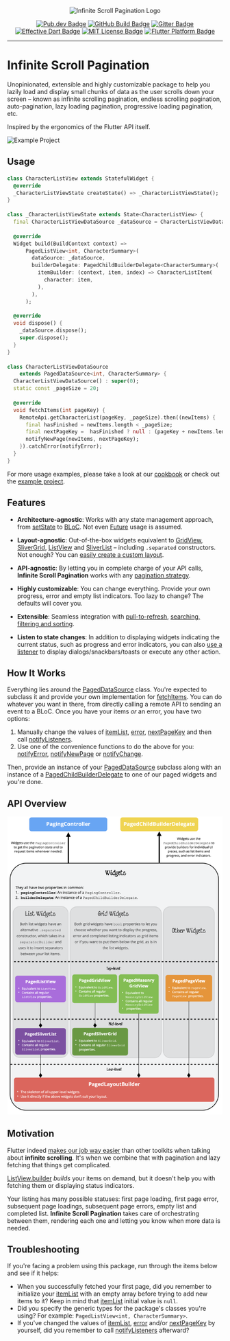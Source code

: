 <p align="center">
	<img src="https://raw.githubusercontent.com/EdsonBueno/infinite_scroll_pagination/master/docs/assets/logo.png" style="max-height: 130px;" alt="Infinite Scroll Pagination Logo" />
</p>
<p align="center">
	<a href="https://pub.dev/packages/infinite_scroll_pagination"><img src="https://img.shields.io/pub/v/infinite_scroll_pagination.svg" alt="Pub.dev Badge"></a>
	<a href="https://github.com/EdsonBueno/infinite_scroll_pagination/actions"><img src="https://github.com/EdsonBueno/infinite_scroll_pagination/workflows/build/badge.svg" alt="GitHub Build Badge"></a>
	<a href="https://gitter.im/infinite_scroll_pagination/community"><img src="https://badges.gitter.im/infinite_scroll_pagination/community.svg" alt="Gitter Badge"></a>
	<a href="https://github.com/tenhobi/effective_dart"><img src="https://img.shields.io/badge/style-effective_dart-40c4ff.svg" alt="Effective Dart Badge"></a>
	<a href="https://opensource.org/licenses/MIT"><img src="https://img.shields.io/badge/license-MIT-purple.svg" alt="MIT License Badge"></a>
	<a href="https://github.com/EdsonBueno/infinite_scroll_pagination"><img src="https://img.shields.io/badge/platform-flutter-ff69b4.svg" alt="Flutter Platform Badge"></a>
</p>

---

# Infinite Scroll Pagination

Unopinionated, extensible and highly customizable package to help you lazily load and display small chunks of data as the user scrolls down your screen – known as infinite scrolling pagination, endless scrolling pagination, auto-pagination, lazy loading pagination, progressive loading pagination, etc.

Inspired by the ergonomics of the Flutter API itself.

<img src="https://raw.githubusercontent.com/EdsonBueno/infinite_scroll_pagination/master/docs/assets/demo.gif" alt="Example Project" />

## Usage

```dart
class CharacterListView extends StatefulWidget {
  @override
  _CharacterListViewState createState() => _CharacterListViewState();
}

class _CharacterListViewState extends State<CharacterListView> {
  final CharacterListViewDataSource _dataSource = CharacterListViewDataSource();

  @override
  Widget build(BuildContext context) => 
      PagedListView<int, CharacterSummary>(
        dataSource: _dataSource,
        builderDelegate: PagedChildBuilderDelegate<CharacterSummary>(
          itemBuilder: (context, item, index) => CharacterListItem(
            character: item,
          ),
        ),
      );

  @override
  void dispose() {
    _dataSource.dispose();
    super.dispose();
  }
}

class CharacterListViewDataSource
    extends PagedDataSource<int, CharacterSummary> {
  CharacterListViewDataSource() : super(0);
  static const _pageSize = 20;

  @override
  void fetchItems(int pageKey) {
    RemoteApi.getCharacterList(pageKey, _pageSize).then((newItems) {
      final hasFinished = newItems.length < _pageSize;
      final nextPageKey =  hasFinished ? null : (pageKey + newItems.length);
      notifyNewPage(newItems, nextPageKey);
    }).catchError(notifyError);
  }
}
```

For more usage examples, please take a look at our [cookbook](https://pub.dev/packages/infinite_scroll_pagination/example) or check out the [example project](https://github.com/EdsonBueno/infinite_scroll_pagination/tree/master/example).

## Features

- **Architecture-agnostic**: Works with any state management approach, from [setState](https://flutter.dev/docs/development/data-and-backend/state-mgmt/options#setstate) to [BLoC](https://flutter.dev/docs/development/data-and-backend/state-mgmt/options#bloc--rx). Not even [Future](https://api.flutter.dev/flutter/dart-async/Future-class.html) usage is assumed.

- **Layout-agnostic**: Out-of-the-box widgets equivalent to [GridView](https://pub.dev/documentation/infinite_scroll_pagination/latest/infinite_scroll_pagination/PagedGridView-class.html), [SliverGrid](https://pub.dev/documentation/infinite_scroll_pagination/latest/infinite_scroll_pagination/PagedSliverGrid-class.html), [ListView](https://pub.dev/documentation/infinite_scroll_pagination/latest/infinite_scroll_pagination/PagedListView-class.html) and [SliverList](https://pub.dev/documentation/infinite_scroll_pagination/latest/infinite_scroll_pagination/PagedSliverList-class.html) – including `.separated` constructors. Not enough? You can [easily create a custom layout](https://pub.dev/packages/infinite_scroll_pagination/example#custom-layout).

- **API-agnostic**: By letting you in complete charge of your API calls, **Infinite Scroll Pagination** works with any [pagination strategy](https://nordicapis.com/everything-you-need-to-know-about-api-pagination/).

- **Highly customizable**: You can change everything. Provide your own progress, error and empty list indicators. Too lazy to change? The defaults will cover you.

- **Extensible**: Seamless integration with [pull-to-refresh](https://pub.dev/packages/infinite_scroll_pagination/example#pull-to-refresh), [searching, filtering and sorting](https://pub.dev/packages/infinite_scroll_pagination/example#searchingfilteringsorting).

- **Listen to state changes**: In addition to displaying widgets indicating the current status, such as progress and error indicators, you can also [use a listener](https://pub.dev/packages/infinite_scroll_pagination/example#listening-to-state-changes) to display dialogs/snackbars/toasts or execute any other action.

## How It Works

Everything lies around the [PagedDataSource](https://pub.dev/documentation/infinite_scroll_pagination/latest/infinite_scroll_pagination/PagedDataSource-class.html) class. You're expected to subclass it and provide your own implementation for [fetchItems](https://pub.dev/documentation/infinite_scroll_pagination/latest/infinite_scroll_pagination/PagedDataSource/fetchItems.html). You can do whatever you want in there, from directly calling a remote API to sending an event to a BLoC. Once you have your items *or* an error, you have two options:
1. Manually change the values of [itemList](https://pub.dev/documentation/infinite_scroll_pagination/latest/infinite_scroll_pagination/PagedDataSource/itemList.html), [error](https://pub.dev/documentation/infinite_scroll_pagination/latest/infinite_scroll_pagination/PagedDataSource/error.html), [nextPageKey](https://pub.dev/documentation/infinite_scroll_pagination/latest/infinite_scroll_pagination/PagedDataSource/nextPageKey.html) and then call [notifyListeners](https://api.flutter.dev/flutter/foundation/ChangeNotifier/notifyListeners.html).
2. Use one of the convenience functions to do the above for you: [notifyError](https://pub.dev/documentation/infinite_scroll_pagination/latest/infinite_scroll_pagination/PagedDataSource/notifyError.html),
[notifyNewPage](https://pub.dev/documentation/infinite_scroll_pagination/latest/infinite_scroll_pagination/PagedDataSource/notifyNewPage.html) or [notifyChange](https://pub.dev/documentation/infinite_scroll_pagination/latest/infinite_scroll_pagination/PagedDataSource/notifyChange.html).

Then, provide an instance of your  [PagedDataSource](https://pub.dev/documentation/infinite_scroll_pagination/latest/infinite_scroll_pagination/PagedDataSource-class.html) subclass along with an instance of a [PagedChildBuilderDelegate](https://pub.dev/documentation/infinite_scroll_pagination/latest/infinite_scroll_pagination/PagedChildBuilderDelegate-class.html) to one of our paged widgets and you're done.

## API Overview

<p align="center">
	<img src="https://raw.githubusercontent.com/EdsonBueno/infinite_scroll_pagination/master/docs/assets/api-diagram.png" alt="API Diagram" />
</p>

## Motivation

Flutter indeed [makes our job way easier](https://flutter.dev/docs/resources/inside-flutter#infinite-scrolling) than other toolkits when talking about **infinite scrolling**. It's when we combine that with pagination and lazy fetching that things get complicated.

[ListView.builder](https://api.flutter.dev/flutter/widgets/ListView/ListView.builder.html) *builds* your items on demand, but it doesn't help you with fetching them or displaying status indicators.

Your listing has many possible statuses: first page loading, first page error, subsequent page loadings, subsequent page errors, empty list and completed list. **Infinite Scroll Pagination** takes care of orchestrating between them, rendering each one and letting you know when more data is needed.

## Troubleshooting

If you're facing a problem using this package, run through the items below and see if it helps:

- When you successfully fetched your first page, did you remember to initialize your [itemList](https://pub.dev/documentation/infinite_scroll_pagination/latest/infinite_scroll_pagination/PagedDataSource/itemList.html) with an empty array before trying to add new items to it? Keep in mind that [itemList](https://pub.dev/documentation/infinite_scroll_pagination/latest/infinite_scroll_pagination/PagedDataSource/itemList.html) initial value is `null`.
- Did you specify the generic types for the package's classes you're using? For example: `PagedListView<int, CharacterSummary>`.
- If you've changed the values of [itemList](https://pub.dev/documentation/infinite_scroll_pagination/latest/infinite_scroll_pagination/PagedDataSource/itemList.html), [error](https://pub.dev/documentation/infinite_scroll_pagination/latest/infinite_scroll_pagination/PagedDataSource/error.html) and/or [nextPageKey](https://pub.dev/documentation/infinite_scroll_pagination/latest/infinite_scroll_pagination/PagedDataSource/nextPageKey.html) by yourself, did you remember to call [notifyListeners](https://pub.dev/documentation/infinite_scroll_pagination/latest/infinite_scroll_pagination/PagedDataSource/notifyListeners.html) afterward?